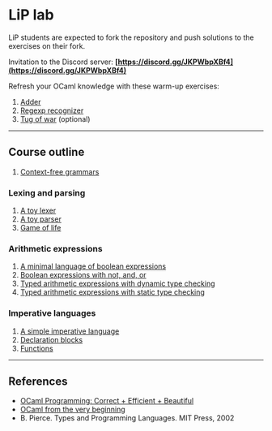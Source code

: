 # LiP lab

LiP students are expected to fork the repository and push solutions to the exercises on their fork.

Invitation to the Discord server: **[https://discord.gg/JKPWbpXBf4](https://discord.gg/JKPWbpXBf4)**

Refresh your OCaml knowledge with these warm-up exercises:

1. [Adder](basics/adder)
1. [Regexp recognizer](basics/recognizer)
1. [Tug of war](basics/tugofwar) (optional) 

---

## Course outline

1. [Context-free grammars](contextfree)

### Lexing and parsing

1. [A toy lexer](toylexer)
1. [A toy parser](toyparser)
1. [Game of life](life)

### Arithmetic expressions

1. [A minimal language of boolean expressions](expr/boolexpr)
1. [Boolean expressions with not, and, or](expr/andboolexpr)
1. [Typed arithmetic expressions with dynamic type checking](expr/arithexpr)
1. [Typed arithmetic expressions with static type checking](expr/sarithexpr)

### Imperative languages

1. [A simple imperative language](imp/while)
1. [Declaration blocks](imp/blocks)
1. [Functions](imp/fun)

---

## References

- [OCaml Programming: Correct + Efficient + Beautiful](https://cs3110.github.io/textbook/cover.html)
- [OCaml from the very beginning](http://ocaml-book.com/)
- B. Pierce. Types and Programming Languages. MIT Press, 2002

